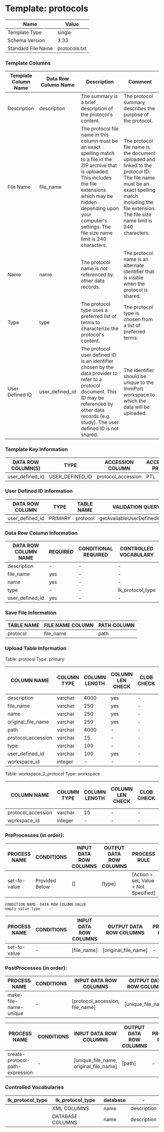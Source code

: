 # Template: **protocols**

| Name | Value |
| --- | --- |
| Template Type | single |
| Schema Version | 3.33 |
| Standard File Name | protocols.txt |


### Template Columns

| Template Column Name | Data Row Column Name | Description | Comment |
| --- | --- | --- | --- |
| Description | description | The summary is a brief description of the protocol's content. | The protocol summary describes the purpose of the protocol. |
| File Name | file_name | The protocol file name in this column must be an exact spelling match to a file in the ZIP archive that is uploaded. This includes the file extensions which may be hidden depending upon your computer's settings. The file size name limit is 240 characters. | The protocol file name is the document uploaded and linked to the protocol ID. The file name must be an exact spelling match including the file extension. The file size name limit is 240 characters. |
| Name | name | The protocol name is not referenced by other data records. | The protocol name is an alternate identifier that is visible when the protocol is shared. |
| Type | type | The protocol type uses a preferred list of terms to characterize the protocol's content. | The protocol type is chosen from a list of preferred terms. |
| User Defined ID | user_defined_id | The protocol user defined ID is an identifier chosen by the data provider to refer to a protocol document. This ID may be referenced by other data records (e.g. study). The user defined ID is not shared. | The identifier should be unique to the ImmPort workspace to which the data will be uploaded. |

### Template Key Information
| DATA ROW COLUMN(S) | TYPE | ACCESSION COLUMN | ACCESSION PREFIX | ACCESSION SEQUENCE | 
|  --- | --- | --- | --- | --- |
| user_defined_id | USER_DEFINED_ID | protocol_accession | PTL | protocol_seq | 

### User Defined ID Information
| DATA ROW COLUMN | TYPE | TABLE NAME | VALIDATION QUERY | ACCESSION COLUMN | ACCESSION PREFIX | ACCESSION SEQUENCE | 
|  --- | --- | --- | --- | --- | --- | --- |
| user_defined_id | PRIMARY | protocol | getAvailableUserDefinedIdsMap | protocol_accession | PTL | protocol_seq | 

### Data Row Column Information
| DATA ROW COLUMN NAME | REQUIRED | CONDITIONAL REQUIRED | CONTROLLED VOCABULARY | PREFERRED VOCABULARY | PREFERRED DATA ROW COLUMN | GLOBAL | LIST | CONSTANT | NUMERIC TYPE | VALUE | 
|  --- | --- | --- | --- | --- | --- | --- | --- | --- | --- | --- |
| description | - | - | - | - | - | - | - | - | - | - | 
| file_name | yes | - | - | - | - | - | - | - | - | - | 
| name | yes | - | - | - | - | - | - | - | - | - | 
| type | - | - | lk_protocol_type | - | - | - | - | - | - | - | 
| user_defined_id | yes | - | - | - | - | - | - | - | - | - | 

### Save File Information

| TABLE NAME | FILE NAME COLUMN | PATH COLUMN | 
|  --- | --- | --- |
| protocol | file_name | path | 

### Upload Table Information

Table: protocol    Type: primary

| COLUMN NAME | COLUMN TYPE | COLUMN LENGTH | COLUMN LEN CHECK | CLOB CHECK | EMPTY DATA ROW COLUMNS | DATA ROW COLUMN | MULITPLE ROWS | 
|  --- | --- | --- | --- | --- | --- | --- | --- |
| description | varchar | 4000 | yes | - | - | - | - | 
| file_name | varchar | 250 | yes | - | - | unique_file_name | - | 
| name | varchar | 250 | yes | - | - | - | - | 
| original_file_name | varchar | 250 | yes | - | - | - | - | 
| path | varchar | 4000 | - | - | - | - | - | 
| protocol_accession | varchar | 15 | - | - | - | - | - | 
| type | varchar | 100 | - | - | - | - | - | 
| user_defined_id | varchar | 100 | yes | - | - | - | - | 
| workspace_id | integer | - | - | - | - | - | - | 

Table: workspace_2_protocol    Type: workspace

| COLUMN NAME | COLUMN TYPE | COLUMN LENGTH | COLUMN LEN CHECK | CLOB CHECK | EMPTY DATA ROW COLUMNS | DATA ROW COLUMN | MULITPLE ROWS | 
|  --- | --- | --- | --- | --- | --- | --- | --- |
| protocol_accession | varchar | 15 | - | - | - | - | - | 
| workspace_id | integer | - | - | - | - | - | - | 

### PreProcesses (in order):

| PROCESS NAME | CONDITIONS | INPUT DATA ROW COLUMNS | OUTPUT DATA ROW COLUMNS | PROCESS RULE | APPEND OUTPUT | SHOW INFORMATION | 
|  --- | --- | --- | --- | --- | --- | --- |
| set-to-value | Provided Below | [] | [type] | [Action = set, Value = Not Specified] | - | - | 

	CONDITION NAME	DATA ROW COLUMN	VALUE
	empty-value	type	-

| PROCESS NAME | CONDITIONS | INPUT DATA ROW COLUMNS | OUTPUT DATA ROW COLUMNS | PROCESS RULE | APPEND OUTPUT | SHOW INFORMATION | 
|  --- | --- | --- | --- | --- | --- | --- |
| set-to-value | - | [file_name] | [original_file_name] | - | - | - | 


### PostProcesses (in order):

| PROCESS NAME | CONDITIONS | INPUT DATA ROW COLUMNS | OUTPUT DATA ROW COLUMNS | PROCESS RULE | APPEND OUTPUT | SHOW INFORMATION | 
|  --- | --- | --- | --- | --- | --- | --- |
| make-file-name-unique | - | [protocol_accession, file_name] | [unique_file_name] | - | - | - | 


| PROCESS NAME | CONDITIONS | INPUT DATA ROW COLUMNS | OUTPUT DATA ROW COLUMNS | PROCESS RULE | APPEND OUTPUT | SHOW INFORMATION | 
|  --- | --- | --- | --- | --- | --- | --- |
| create-protocol-path-expression | - | [unique_file_name, original_file_name] | [path] | - | - | - | 


### Controlled Vocabularies
| lk_protocol_type | lk_protocol_type | database | - | 
|  --- | --- | --- | --- |
|  | XML COLUMNS | name | description | link | 
|  | DATABASE COLUMNS | name | description | link | 

